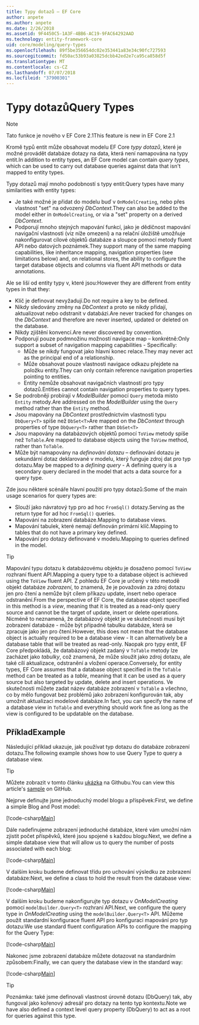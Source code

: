 ```yaml
---
title: Typy dotazů – EF Core
author: anpete
ms.author: anpete
ms.date: 2/26/2018
ms.assetid: 9F4450C5-1A3F-4BB6-AC19-9FAC64292AAD
ms.technology: entity-framework-core
uid: core/modeling/query-types
ms.openlocfilehash: 89f5be356654dc02e353441a83e34c90fc727593
ms.sourcegitcommit: fd50ac53b93a03825dcbb42ed2e7ca95ca858d5f
ms.translationtype: MT
ms.contentlocale: cs-CZ
ms.lasthandoff: 07/07/2018
ms.locfileid: "37900301"
---
```

# <a name="query-types"></a><span data-ttu-id="31624-102">Typy dotazů</span><span class="sxs-lookup"><span data-stu-id="31624-102">Query Types</span></span>
> [!NOTE]
> <span data-ttu-id="31624-103">Tato funkce je nového v EF Core 2.1</span><span class="sxs-lookup"><span data-stu-id="31624-103">This feature is new in EF Core 2.1</span></span>

<span data-ttu-id="31624-104">Kromě typů entit může obsahovat modelu EF Core _typy dotazů_, které je možné provádět databáze dotazy na data, která není namapována na typy entit.</span><span class="sxs-lookup"><span data-stu-id="31624-104">In addition to entity types, an EF Core model can contain _query types_, which can be used to carry out database queries against data that isn't mapped to entity types.</span></span>

<span data-ttu-id="31624-105">Typy dotazů mají mnoho podobností s typy entit:</span><span class="sxs-lookup"><span data-stu-id="31624-105">Query types have many similarities with entity types:</span></span>

- <span data-ttu-id="31624-106">Je také možné je přidat do modelu buď v `OnModelCreating`, nebo přes vlastnost "set" na odvozený _DbContext_.</span><span class="sxs-lookup"><span data-stu-id="31624-106">They can also be added to the model either in `OnModelCreating`, or via a "set" property on a derived _DbContext_.</span></span>
- <span data-ttu-id="31624-107">Podporují mnoho stejných mapování funkcí, jako je dědičnost mapování navigační vlastnosti (viz níže omezení) a na relační úložiště umožňuje nakonfigurovat cílové objektů databáze a sloupce pomocí metody fluent API nebo datových poznámek.</span><span class="sxs-lookup"><span data-stu-id="31624-107">They support many of the same mapping capabilities, like inheritance mapping, navigation properties (see limitations below) and, on relational stores, the ability to configure the target database objects and columns via fluent API methods or data annotations.</span></span>

<span data-ttu-id="31624-108">Ale se liší od entity typy v, které jsou:</span><span class="sxs-lookup"><span data-stu-id="31624-108">However they are different from entity types in that they:</span></span>

- <span data-ttu-id="31624-109">Klíč je definovat nevyžadují.</span><span class="sxs-lookup"><span data-stu-id="31624-109">Do not require a key to be defined.</span></span>
- <span data-ttu-id="31624-110">Nikdy sledovány změny na _DbContext_ a proto se nikdy přidají, aktualizovat nebo odstranit v databázi.</span><span class="sxs-lookup"><span data-stu-id="31624-110">Are never tracked for changes on the _DbContext_ and therefore are never inserted, updated or deleted on the database.</span></span>
- <span data-ttu-id="31624-111">Nikdy zjištění konvencí.</span><span class="sxs-lookup"><span data-stu-id="31624-111">Are never discovered by convention.</span></span>
- <span data-ttu-id="31624-112">Podporují pouze podmnožinu možností navigace map – konkrétně:</span><span class="sxs-lookup"><span data-stu-id="31624-112">Only support a subset of navigation mapping capabilities - Specifically:</span></span>
  - <span data-ttu-id="31624-113">Může se nikdy fungovat jako hlavní konec relace.</span><span class="sxs-lookup"><span data-stu-id="31624-113">They may never act as the principal end of a relationship.</span></span>
  - <span data-ttu-id="31624-114">Může obsahovat pouze vlastnosti navigace odkazu přejdete na položku entity.</span><span class="sxs-lookup"><span data-stu-id="31624-114">They can only contain reference navigation properties pointing to entities.</span></span>
  - <span data-ttu-id="31624-115">Entity nemůže obsahovat navigačních vlastností pro typy dotazů.</span><span class="sxs-lookup"><span data-stu-id="31624-115">Entities cannot contain navigation properties to query types.</span></span>
- <span data-ttu-id="31624-116">Se podrobněji probírají v _ModelBuilder_ pomocí `Query` metoda místo `Entity` metody.</span><span class="sxs-lookup"><span data-stu-id="31624-116">Are addressed on the _ModelBuilder_ using the `Query` method rather than the `Entity` method.</span></span>
- <span data-ttu-id="31624-117">Jsou mapovány na _DbContext_ prostřednictvím vlastnosti typu `DbQuery<T>` spíše než `DbSet<T>`</span><span class="sxs-lookup"><span data-stu-id="31624-117">Are mapped on the _DbContext_ through properties of type `DbQuery<T>` rather than `DbSet<T>`</span></span>
- <span data-ttu-id="31624-118">Jsou mapovány na databázových objektů pomocí `ToView` metody spíše než `ToTable`.</span><span class="sxs-lookup"><span data-stu-id="31624-118">Are mapped to database objects using the `ToView` method, rather than `ToTable`.</span></span>
- <span data-ttu-id="31624-119">Může být namapovány na _definování dotazu_ – definování dotazu je sekundární dotaz deklarované v modelu, který funguje zdroj dat pro typ dotazu.</span><span class="sxs-lookup"><span data-stu-id="31624-119">May be mapped to a _defining query_ - A defining query is a secondary query declared in the model that acts a data source for a query type.</span></span>

<span data-ttu-id="31624-120">Zde jsou některé scénáře hlavní použití pro typy dotazů:</span><span class="sxs-lookup"><span data-stu-id="31624-120">Some of the main usage scenarios for query types are:</span></span>

- <span data-ttu-id="31624-121">Slouží jako návratový typ pro ad hoc `FromSql()` dotazy.</span><span class="sxs-lookup"><span data-stu-id="31624-121">Serving as the return type for ad hoc `FromSql()` queries.</span></span>
- <span data-ttu-id="31624-122">Mapování na zobrazení databáze.</span><span class="sxs-lookup"><span data-stu-id="31624-122">Mapping to database views.</span></span>
- <span data-ttu-id="31624-123">Mapování tabulek, které nemají definován primární klíč.</span><span class="sxs-lookup"><span data-stu-id="31624-123">Mapping to tables that do not have a primary key defined.</span></span>
- <span data-ttu-id="31624-124">Mapování pro dotazy definované v modelu.</span><span class="sxs-lookup"><span data-stu-id="31624-124">Mapping to queries defined in the model.</span></span>

> [!TIP]
> <span data-ttu-id="31624-125">Mapování typu dotazu k databázovému objektu je dosaženo pomocí `ToView` rozhraní fluent API.</span><span class="sxs-lookup"><span data-stu-id="31624-125">Mapping a query type to a database object is achieved using the `ToView` fluent API.</span></span> <span data-ttu-id="31624-126">Z pohledu EF Core je určený v této metodě objekt databáze _zobrazení_, to znamená, že je považován za zdroj dotazu jen pro čtení a nemůže být cílem příkazu update, insert nebo operace odstranění.</span><span class="sxs-lookup"><span data-stu-id="31624-126">From the perspective of EF Core, the database object specified in this method is a _view_, meaning that it is treated as a read-only query source and cannot be the target of update, insert or delete operations.</span></span> <span data-ttu-id="31624-127">Nicméně to neznamená, že databázový objekt je ve skutečnosti musí být zobrazení databáze - může být případně tabulku databáze, která se zpracuje jako jen pro čtení.</span><span class="sxs-lookup"><span data-stu-id="31624-127">However, this does not mean that the database object is actually required to be a database view - It can alternatively be a database table that will be treated as read-only.</span></span> <span data-ttu-id="31624-128">Naopak pro typy entit, EF Core předpokládá, že databázový objekt zadaný v `ToTable` metody lze zacházet jako _tabulky_, což znamená, že může sloužit jako zdroj dotazu, ale také cílí aktualizace, odstranění a vložení operace.</span><span class="sxs-lookup"><span data-stu-id="31624-128">Conversely, for entity types, EF Core assumes that a database object specified in the `ToTable` method can be treated as a _table_, meaning that it can be used as a query source but also targeted by update, delete and insert operations.</span></span> <span data-ttu-id="31624-129">Ve skutečnosti můžete zadat název databáze zobrazení v `ToTable` a všechno, co by mělo fungovat bez problémů jako zobrazení konfigurován tak, aby umožnit aktualizaci modelové databáze.</span><span class="sxs-lookup"><span data-stu-id="31624-129">In fact, you can specify the name of a database view in `ToTable` and everything should work fine as long as the view is configured to be updatable on the database.</span></span>

## <a name="example"></a><span data-ttu-id="31624-130">Příklad</span><span class="sxs-lookup"><span data-stu-id="31624-130">Example</span></span>

<span data-ttu-id="31624-131">Následující příklad ukazuje, jak používat typ dotazu do databáze zobrazení dotazu.</span><span class="sxs-lookup"><span data-stu-id="31624-131">The following example shows how to use Query Type to query a database view.</span></span>

> [!TIP]
> <span data-ttu-id="31624-132">Můžete zobrazit v tomto článku [ukázka](https://github.com/aspnet/EntityFrameworkCore/tree/dev/samples/QueryTypes) na Githubu.</span><span class="sxs-lookup"><span data-stu-id="31624-132">You can view this article's [sample](https://github.com/aspnet/EntityFrameworkCore/tree/dev/samples/QueryTypes) on GitHub.</span></span>

<span data-ttu-id="31624-133">Nejprve definujte jsme jednoduchý model blogu a příspěvek:</span><span class="sxs-lookup"><span data-stu-id="31624-133">First, we define a simple Blog and Post model:</span></span>

[!code-csharp[Main](../../../efcore-repo/samples/QueryTypes/Program.cs#Entities)]

<span data-ttu-id="31624-134">Dále nadefinujeme zobrazení jednoduché databáze, které vám umožní nám zjistit počet příspěvků, které jsou spojené s každou blogu:</span><span class="sxs-lookup"><span data-stu-id="31624-134">Next, we define a simple database view that will allow us to query the number of posts associated with each blog:</span></span>

[!code-csharp[Main](../../../efcore-repo/samples/QueryTypes/Program.cs#View)]

<span data-ttu-id="31624-135">V dalším kroku budeme definovat třídu pro uchování výsledku ze zobrazení databáze:</span><span class="sxs-lookup"><span data-stu-id="31624-135">Next, we define a class to hold the result from the database view:</span></span>

[!code-csharp[Main](../../../efcore-repo/samples/QueryTypes/Program.cs#QueryType)]

<span data-ttu-id="31624-136">V dalším kroku budeme nakonfigurujte typ dotazu v _OnModelCreating_ pomocí `modelBuilder.Query<T>` rozhraní API.</span><span class="sxs-lookup"><span data-stu-id="31624-136">Next, we configure the query type in _OnModelCreating_ using the `modelBuilder.Query<T>` API.</span></span>
<span data-ttu-id="31624-137">Můžeme použít standardní konfigurace fluent API pro konfiguraci mapování pro typ dotazu:</span><span class="sxs-lookup"><span data-stu-id="31624-137">We use standard fluent configuration APIs to configure the mapping for the Query Type:</span></span>

[!code-csharp[Main](../../../efcore-repo/samples/QueryTypes/Program.cs#Configuration)]

<span data-ttu-id="31624-138">Nakonec jsme zobrazení databáze můžete dotazovat na standardním způsobem:</span><span class="sxs-lookup"><span data-stu-id="31624-138">Finally, we can query the database view in the standard way:</span></span>

[!code-csharp[Main](../../../efcore-repo/samples/QueryTypes/Program.cs#Query)]

> [!TIP]
> <span data-ttu-id="31624-139">Poznámka: také jsme definovali vlastnost úrovně dotazu (DbQuery) tak, aby fungoval jako kořenový adresář pro dotazy na tento typ kontextu.</span><span class="sxs-lookup"><span data-stu-id="31624-139">Note we have also defined a context level query property (DbQuery) to act as a root for queries against this type.</span></span>

